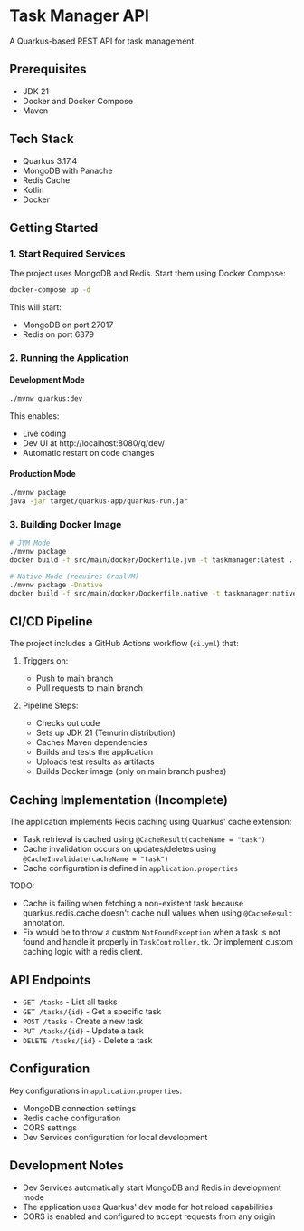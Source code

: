 # Task Manager API

A Quarkus-based REST API for task management.

## Prerequisites

- JDK 21
- Docker and Docker Compose
- Maven

## Tech Stack

- Quarkus 3.17.4
- MongoDB with Panache
- Redis Cache
- Kotlin
- Docker

## Getting Started

### 1. Start Required Services

The project uses MongoDB and Redis. Start them using Docker Compose:

```bash
docker-compose up -d
```

This will start:

- MongoDB on port 27017
- Redis on port 6379

### 2. Running the Application

#### Development Mode

```bash
./mvnw quarkus:dev
```

This enables:

- Live coding
- Dev UI at http://localhost:8080/q/dev/
- Automatic restart on code changes

#### Production Mode

```bash
./mvnw package
java -jar target/quarkus-app/quarkus-run.jar
```

### 3. Building Docker Image

```bash
# JVM Mode
./mvnw package
docker build -f src/main/docker/Dockerfile.jvm -t taskmanager:latest .

# Native Mode (requires GraalVM)
./mvnw package -Dnative
docker build -f src/main/docker/Dockerfile.native -t taskmanager:native .
```

## CI/CD Pipeline

The project includes a GitHub Actions workflow (`ci.yml`) that:

1. Triggers on:

   - Push to main branch
   - Pull requests to main branch

2. Pipeline Steps:
   - Checks out code
   - Sets up JDK 21 (Temurin distribution)
   - Caches Maven dependencies
   - Builds and tests the application
   - Uploads test results as artifacts
   - Builds Docker image (only on main branch pushes)

## Caching Implementation (Incomplete)

The application implements Redis caching using Quarkus' cache extension:

- Task retrieval is cached using `@CacheResult(cacheName = "task")`
- Cache invalidation occurs on updates/deletes using `@CacheInvalidate(cacheName = "task")`
- Cache configuration is defined in `application.properties`

TODO:

- Cache is failing when fetching a non-existent task because quarkus.redis.cache doesn't cache null values when using `@CacheResult` annotation.
- Fix would be to throw a custom `NotFoundException` when a task is not found and handle it properly in `TaskController.tk`. Or implement custom caching logic with a redis client.

## API Endpoints

- `GET /tasks` - List all tasks
- `GET /tasks/{id}` - Get a specific task
- `POST /tasks` - Create a new task
- `PUT /tasks/{id}` - Update a task
- `DELETE /tasks/{id}` - Delete a task

## Configuration

Key configurations in `application.properties`:

- MongoDB connection settings
- Redis cache configuration
- CORS settings
- Dev Services configuration for local development

## Development Notes

- Dev Services automatically start MongoDB and Redis in development mode
- The application uses Quarkus' dev mode for hot reload capabilities
- CORS is enabled and configured to accept requests from any origin
